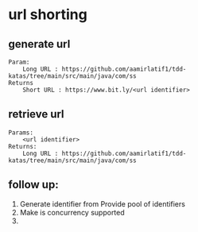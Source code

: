     

# url shorting

## generate url
    Param:
        Long URL : https://github.com/aamirlatif1/tdd-katas/tree/main/src/main/java/com/ss
    Returns
        Short URL : https://www.bit.ly/<url identifier>
## retrieve url
    Params:
        <url identifier>
    Returns:
        Long URL : https://github.com/aamirlatif1/tdd-katas/tree/main/src/main/java/com/ss

## follow up:
1. Generate identifier from Provide pool of identifiers
2. Make is concurrency supported
3. 